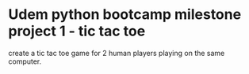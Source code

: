 # Udem python bootcamp milestone project 1 - tic tac toe

create a tic tac toe game for 2 human players playing on the same computer.
